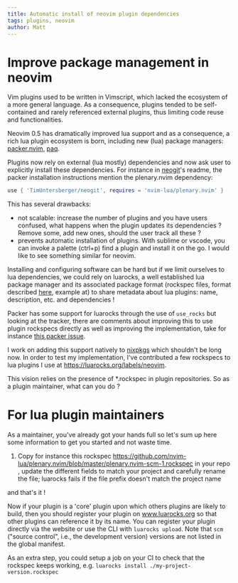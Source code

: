 ```yaml
---
title: Automatic install of neovim plugin dependencies
tags: plugins, neovim
author: Matt
---
```





# Improve package management in neovim

Vim plugins used to be written in Vimscript, which lacked the ecosystem of a
more general language. As a consequence, plugins tended to be self-contained and
rarely referenced external plugins, thus limiting code reuse and
functionalities.

Neovim 0.5 has dramatically improved lua support and as a consequence, a rich
lua plugin ecosystem is born, including new (lua) package managers:
[packer.nvim](https://github.com/wbthomason/packer.nvim), [paq](https://github.com/savq/paq-nvim).

Plugins now rely on external (lua mostly) dependencies and now ask user to explicitly install these dependencies.
For instance in [neogit](https://github.com/TimUntersberger/neogit)'s readme,
the packer installation instructions mention the plenary.nvim dependency:
```lua
use { 'TimUntersberger/neogit', requires = 'nvim-lua/plenary.nvim' }
```

This has several drawbacks:
- not scalable: increase the number of plugins and you have users confused, what
  happens when the plugin updates its dependencies ? Remove some, add new ones,
  should the user track all these ?
- prevents automatic installation of plugins. With sublime or vscode, you can
  invoke a palette (ctrl+p) find a plugin and install it on the go. I would like
  to see something similar for neovim.

Installing and configuring software can be hard but if we limit ourselves to lua
dependencies, we could rely on luarocks, a well established lua package manager
and its associated package format (rockspec files, format described 
[here](https://github.com/luarocks/luarocks/wiki/Rockspec-format), example at) to share metadata about lua plugins: name,
description, etc. and dependencies !

Packer has some support for luarocks through the use of `use_rocks` but looking
at the tracker, there are comments about improving this to use plugin rockspecs
directly as well as improving the implementation, take for instance
[this packer issue](https://github.com/wbthomason/packer.nvim/issues/526).

I work on adding this support natively to [nixpkgs](https://nixos.org/) which
shouldn't be long now. In order to test my implementation, I've contributed a
few rockspecs to lua plugins I use at https://luarocks.org/labels/neovim.

This vision relies on the presence of *.rockspec in plugin repositories.
So as a plugin maintainer, what can you do ?

# For lua plugin maintainers

As a maintainer, you've already got your hands full so let's sum up here some
information to get you started and not waste time.

1. Copy for instance this rockspec https://github.com/nvim-lua/plenary.nvim/blob/master/plenary.nvim-scm-1.rockspec in your repo
, update the different fields to match your project and carefully rename the file; luarocks fails if the file prefix doesn't match the project name

and that's it !

Now if your plugin is a 'core' plugin upon which others plugins are likely to
build, then you should register your plugin on www.luarocks.org so that other
plugins can reference it by its name. You can register your plugin directly via the website 
or use the CLI with `luarocks upload`.
Note that `scm` ("source control", i.e., the development version) versions are not 
listed in the global manifest.

As an extra step, you could setup a job on your CI to check that the rockspec
keeps working, e.g. `luarocks install ./my-project-version.rockspec`
